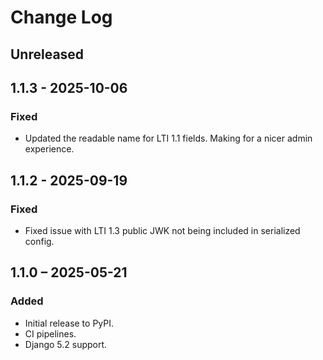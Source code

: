 Change Log
==========

Unreleased
----------

1.1.3 - 2025-10-06
------------------

### Fixed

* Updated the readable name for LTI 1.1 fields. Making for a nicer admin
  experience.


1.1.2 - 2025-09-19
------------------

### Fixed

* Fixed issue with LTI 1.3 public JWK not being included in serialized config.

1.1.0 – 2025-05-21
------------------

### Added

* Initial release to PyPI.
* CI pipelines.
* Django 5.2 support.
